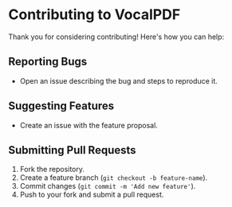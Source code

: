 # Contributing to VocalPDF
Thank you for considering contributing! Here's how you can help:

## Reporting Bugs
- Open an issue describing the bug and steps to reproduce it.

## Suggesting Features
- Create an issue with the feature proposal.

## Submitting Pull Requests
1. Fork the repository.
2. Create a feature branch (`git checkout -b feature-name`).
3. Commit changes (`git commit -m 'Add new feature'`).
4. Push to your fork and submit a pull request.
